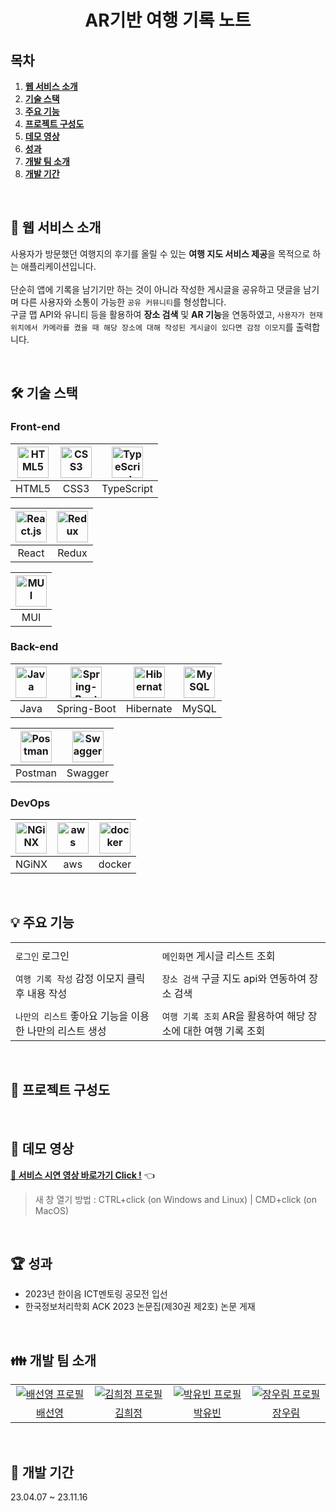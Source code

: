 <h1 align="center">AR기반 여행 기록 노트</h1>

## 목차

1. [**웹 서비스 소개**](#1)
1. [**기술 스택**](#2)
1. [**주요 기능**](#3)
1. [**프로젝트 구성도**](#4)
1. [**데모 영상**](#5)
1. [**성과**](#6)
1. [**개발 팀 소개**](#7)
1. [**개발 기간**](#8)

<br />

<div id="1"></div>

## 💁 웹 서비스 소개
사용자가 방문했던 여행지의 후기를 올릴 수 있는 **여행 지도 서비스 제공**을 목적으로 하는 애플리케이션입니다. <br><br>
단순히 앱에 기록을 남기기만 하는 것이 아니라 작성한 게시글을 공유하고 댓글을 남기며 다른 사용자와 소통이 가능한 ```공유 커뮤니티```를 형성합니다. <br>
구글 맵 API와 유니티 등을 활용하여 **장소 검색** 및 **AR 기능**을 연동하였고, ```사용자가 현재 위치에서 카메라를 켰을 때 해당 장소에 대해 작성된 게시글이 있다면 감정 이모지```를 출력합니다. <br>

<br />

<div id="2"></div>

## 🛠 기술 스택

### **Front-end**

| <img src="https://profilinator.rishav.dev/skills-assets/html5-original-wordmark.svg" alt="HTML5" width="50px" height="50px" /> | <img src="https://profilinator.rishav.dev/skills-assets/css3-original-wordmark.svg" alt="CSS3" width="50px" height="50px" /> | <img src="https://profilinator.rishav.dev/skills-assets/typescript-original.svg" alt="TypeScript" width="50px" height="50px" /> |
| :----------------------------------------------------------------------------------------------------------------------------: | :--------------------------------------------------------------------------------------------------------------------------: | :-----------------------------------------------------------------------------------------------------------------------------: |
|                                                             HTML5                                                              |                                                             CSS3                                                             |                                                           TypeScript                                                            |

| <img src="https://profilinator.rishav.dev/skills-assets/react-original-wordmark.svg" alt="React.js" width="50px" height="50px" /> | <img src="https://profilinator.rishav.dev/skills-assets/redux-original.svg" alt="Redux" width="50px" height="50px" /> |
| :-------------------------------------------------------------------------------------------------------------------------------: | :-------------------------------------------------------------------------------------------------------------------: | 
|                                                               React                                                               |                                                         Redux                                                         |                         

| <img src="https://mui.com/static/logo.png" alt="MUI" width="50px" height="50px" /> | 
| :----------------------------------------------------------------------------------------------------------: | 
|                                        MUI                                         |

### **Back-end**

| <img src="https://profilinator.rishav.dev/skills-assets/java-original-wordmark.svg" alt="Java" width="50px" height="50px" /> | <img src="https://www.seekpng.com/png/full/8-80775_spring-logo-png-transparent-spring-java.png" alt="Spring-Boot" width="50px" height="50px" /> | <img src="https://media.vlpt.us/images/2012monk/post/86ce779f-a08b-438d-836c-8dbe6e5a8cc0/hibernate_icon_whitebkg.svg" alt="Hibernate" width="50px" height="50px" /> | <img src="https://profilinator.rishav.dev/skills-assets/mysql-original-wordmark.svg" alt="MySQL" width="50px" height="50px" /> |
| :--------------------------------------------------------------------------------------------------------------------------: | :---------------------------------------------------------------------------------------------------------------------------------------------: | :------------------------------------------------------------------------------------------------------------------------------------------------------------------: | :----------------------------------------------------------------------------------------------------------------------------: |
|                                                             Java                                                             |                                                                   Spring-Boot                                                                   |                                                                              Hibernate                                                                               |                                                             MySQL                                                              |     


| <img src="https://res.cloudinary.com/postman/image/upload/t_team_logo/v1629869194/team/2893aede23f01bfcbd2319326bc96a6ed0524eba759745ed6d73405a3a8b67a8" alt="Postman" width="50px" height="50px" /> | <img src="https://upload.wikimedia.org/wikipedia/commons/a/ab/Swagger-logo.png" alt="Swagger" width="50px" height="50px" /> | 
| :--------------------------------------------------------------------------------------------------------------------------------------------------------------------------------------------------: | :-------------------------------------------------------------------------------------------------------------------------: | 
|                                                                                               Postman                                                                                                |                                                           Swagger                                                           |
### **DevOps**

| <img src="https://profilinator.rishav.dev/skills-assets/nginx-original.svg" alt="NGiNX" width="50px" height="50px" /> | <img src="https://pbs.twimg.com/profile_images/1351702967561252865/aXfcETIt_400x400.jpg" alt="aws" width="50px" height="50px" /> | <img src="https://profilinator.rishav.dev/skills-assets/docker-original-wordmark.svg" alt="docker" width="50px" height="50px" /> |
| :-------------------------------------------------------------------------------------------------------------------: | :------------------------------------------------------------------------------------------------------------------------------: | :-----------------------------------------------------------------------------------------------------------------------------------------------------------: |
|                                                         NGiNX                                                         |                                                               aws                                                                |                                                             docker                                                              |

<br />

<div id="3"></div>

## 💡 주요 기능
|||
|---|---|
|<img src="">|<img src="">|
|`로그인` 로그인|`메인화면` 게시글 리스트 조회|
|<img src="">|<img src="">|
|`여행 기록 작성` 감정 이모지 클릭 후 내용 작성|`장소 검색` 구글 지도 api와 연동하여 장소 검색|
|<img src="">|<img src="">|
|`나만의 리스트` 좋아요 기능을 이용한 나만의 리스트 생성|`여행 기록 조회` AR을 활용하여 해당 장소에 대한 여행 기록 조회|

<br />

<div id="4"></div>

## 📂 프로젝트 구성도

<br />

<div id="5"></div>

## 🎥 데모 영상
[**🔗 서비스 시연 영상 바로가기 Click !**](https://youtu.be/yTaHxJBxeUQ) 👈

> 새 창 열기 방법 : CTRL+click (on Windows and Linux) | CMD+click (on MacOS)

<br />

<div id="6"></div>

## 🏆 성과
- 2023년 한이음 ICT멘토링 공모전 입선
- 한국정보처리학회 ACK 2023 논문집(제30권 제2호) 논문 게재

<br />

<div id="7"></div>

## 👪 개발 팀 소개
<table>
  <tr>
    <td align="center" width="150px">
      <a href="https://github.com/Jo-wonbin" target="_blank">
        <img src="https://avatars.githubusercontent.com/baesunyoung6767" alt="배선영 프로필" />
      </a>
    </td>
    <td align="center" width="150px">
      <a href="https://github.com/dudqo225" target="_blank">
        <img src="https://avatars.githubusercontent.com/heejung0" alt="김희정 프로필" />
      </a>
    </td>
    <td align="center" width="150px">
      <a href="https://github.com/person003333" target="_blank">
        <img src="https://avatars.githubusercontent.com/yubin012" alt="박유빈 프로필" />
      </a>
    </td>
    <td align="center" width="150px">
      <a href="https://github.com/JeongHwan-dev" target="_blank">
        <img src="https://avatars.githubusercontent.com/woorimj" alt="장우림 프로필" />
      </a>
    </td>
  </tr>
  <tr>
    <td align="center">
      <a href="https://github.com/baesunyoung6767" target="_blank">
        배선영<br />
      </a>
    </td>
    <td align="center">
      <a href="https://github.com/heejung0" target="_blank">
        김희정<br />
      </a>
    </td>
    <td align="center">
      <a href="https://github.com/yubin012" target="_blank">
        박유빈<br />
      </a>
    </td>
    <td align="center">
      <a href="https://github.com/woorimj" target="_blank">
        장우림<br />
      </a>
    </td>
  </tr>
</table>

<br />

<div id="8"></div>

## 📅 개발 기간
23.04.07 ~ 23.11.16
